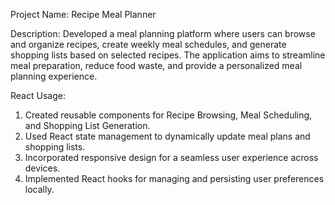 Project Name: Recipe Meal Planner

Description:
Developed a meal planning platform where users can browse and organize recipes, create weekly meal schedules, and generate shopping lists based on selected recipes. The application aims to streamline meal preparation, reduce food waste, and provide a personalized meal planning experience.

React Usage:

1. Created reusable components for Recipe Browsing, Meal Scheduling, and Shopping List Generation.
2. Used React state management to dynamically update meal plans and shopping lists.
3. Incorporated responsive design for a seamless user experience across devices.
4. Implemented React hooks for managing and persisting user preferences locally.

